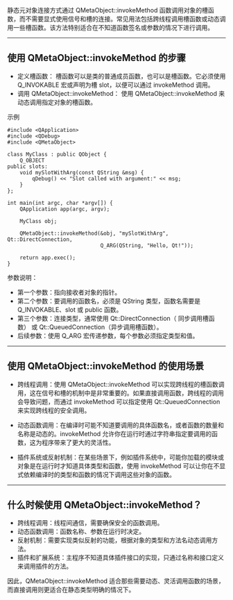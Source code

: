 静态元对象连接方式通过 QMetaObject::invokeMethod 函数调用对象的槽函数，而不需要显式使用信号和槽的连接。常见用法包括跨线程调用槽函数或动态调用一些槽函数。该方法特别适合在不知道函数签名或参数的情况下进行调用。

---

## 使用 QMetaObject::invokeMethod 的步骤
- 定义槽函数： 槽函数可以是类的普通成员函数，也可以是槽函数。它必须使用 Q_INVOKABLE 宏或声明为槽 slot，以便可以通过 invokeMethod 调用。
- 调用 QMetaObject::invokeMethod： 使用 QMetaObject::invokeMethod 来动态调用指定对象的槽函数。

示例
```
#include <QApplication>
#include <QDebug>
#include <QMetaObject>

class MyClass : public QObject {
    Q_OBJECT
public slots:
    void mySlotWithArg(const QString &msg) {
        qDebug() << "Slot called with argument:" << msg;
    }
};

int main(int argc, char *argv[]) {
    QApplication app(argc, argv);

    MyClass obj;

    QMetaObject::invokeMethod(&obj, "mySlotWithArg", Qt::DirectConnection,
                              Q_ARG(QString, "Hello, Qt!"));

    return app.exec();
}

```

参数说明：
- 第一个参数：指向接收者对象的指针。
- 第二个参数：要调用的函数名，必须是 QString 类型，函数名需要是 Q_INVOKABLE、slot 或 public 函数。
- 第三个参数：连接类型，通常使用 Qt::DirectConnection（ 同步调用槽函数） 或 Qt::QueuedConnection（异步调用槽函数）。
- 后续参数：使用 Q_ARG 宏传递参数，每个参数必须指定类型和值。

---

## 使用 QMetaObject::invokeMethod 的使用场景
- 跨线程调用：使用 QMetaObject::invokeMethod 可以实现跨线程的槽函数调用，这在信号和槽的机制中是非常重要的。如果直接调用函数，跨线程的调用会导致问题，而通过 invokeMethod 可以指定使用 Qt::QueuedConnection 来实现跨线程的安全调用。

- 动态函数调用：在编译时可能不知道要调用的具体函数名，或者函数的数量和名称是动态的。invokeMethod 允许你在运行时通过字符串指定要调用的函数，这为程序带来了更大的灵活性。

- 插件系统或反射机制：在某些场景下，例如插件系统中，可能你加载的模块或对象是在运行时才知道具体类型和函数，使用 invokeMethod 可以让你在不显式依赖编译时的类型和函数的情况下调用这些对象的函数。

---

## 什么时候使用 QMetaObject::invokeMethod？
- 跨线程调用：线程间通信，需要确保安全的函数调用。
- 动态函数调用：函数名称、参数在运行时决定。
- 反射机制：需要实现类似反射的功能，根据对象的类型和方法名动态调用方法。
- 插件和扩展系统：主程序不知道具体插件接口的实现，只通过名称和接口定义来调用插件的方法。

因此，QMetaObject::invokeMethod 适合那些需要动态、灵活调用函数的场景，而直接调用则更适合在静态类型明确的情况下。